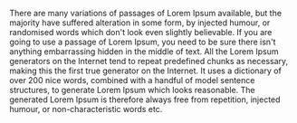 There are many variations of passages of Lorem Ipsum available, but the majority have suffered alteration in some form, by injected humour, or randomised words which 
don't look even slightly believable. If you are going to use a passage of Lorem Ipsum, you need to be sure there isn't anything embarrassing hidden in the middle of text.
All the Lorem Ipsum generators on the Internet tend to repeat predefined chunks as necessary, making this the first true generator on the Internet. 
It uses a dictionary of over 200 nice words, combined with a handful of model sentence structures, to generate Lorem Ipsum which looks reasonable. 
The generated Lorem Ipsum is therefore always free from repetition, injected humour, or non-characteristic words etc. 